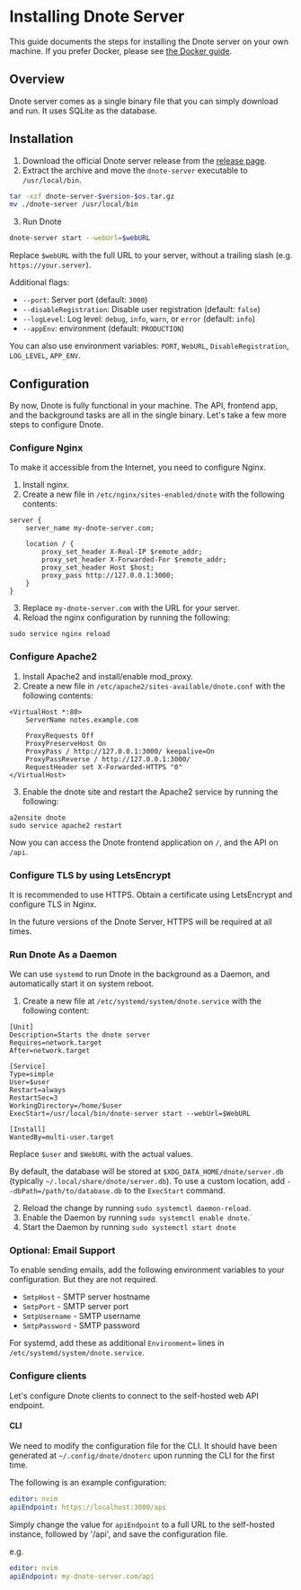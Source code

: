 # Installing Dnote Server

This guide documents the steps for installing the Dnote server on your own machine. If you prefer Docker, please see [the Docker guide](https://github.com/dnote/dnote/blob/master/host/docker/README.md).

## Overview

Dnote server comes as a single binary file that you can simply download and run. It uses SQLite as the database.

## Installation

1. Download the official Dnote server release from the [release page](https://github.com/dnote/dnote/releases).
2. Extract the archive and move the `dnote-server` executable to `/usr/local/bin`.

```bash
tar -xzf dnote-server-$version-$os.tar.gz
mv ./dnote-server /usr/local/bin
```

3. Run Dnote

```bash
dnote-server start --webUrl=$webURL
```

Replace `$webURL` with the full URL to your server, without a trailing slash (e.g. `https://your.server`).

Additional flags:
- `--port`: Server port (default: `3000`)
- `--disableRegistration`: Disable user registration (default: `false`)
- `--logLevel`: Log level: `debug`, `info`, `warn`, or `error` (default: `info`)
- `--appEnv`: environment (default: `PRODUCTION`)

You can also use environment variables: `PORT`, `WebURL`, `DisableRegistration`, `LOG_LEVEL`, `APP_ENV`.

## Configuration

By now, Dnote is fully functional in your machine. The API, frontend app, and the background tasks are all in the single binary. Let's take a few more steps to configure Dnote.

### Configure Nginx

To make it accessible from the Internet, you need to configure Nginx.

1. Install nginx.
2. Create a new file in `/etc/nginx/sites-enabled/dnote` with the following contents:

```
server {
	server_name my-dnote-server.com;

	location / {
		proxy_set_header X-Real-IP $remote_addr;
		proxy_set_header X-Forwarded-For $remote_addr;
		proxy_set_header Host $host;
		proxy_pass http://127.0.0.1:3000;
	}
}
```
3. Replace `my-dnote-server.com` with the URL for your server.
4. Reload the nginx configuration by running the following:

```
sudo service nginx reload
```

### Configure Apache2

1. Install Apache2 and install/enable mod_proxy.
2. Create a new file in `/etc/apache2/sites-available/dnote.conf` with the following contents:

```
<VirtualHost *:80>
    ServerName notes.example.com

    ProxyRequests Off
    ProxyPreserveHost On
    ProxyPass / http://127.0.0.1:3000/ keepalive=On
    ProxyPassReverse / http://127.0.0.1:3000/
    RequestHeader set X-Forwarded-HTTPS "0"
</VirtualHost>
```

3. Enable the dnote site and restart the Apache2 service by running the following:

```
a2ensite dnote
sudo service apache2 restart
```

Now you can access the Dnote frontend application on `/`, and the API on `/api`.

### Configure TLS by using LetsEncrypt

It is recommended to use HTTPS. Obtain a certificate using LetsEncrypt and configure TLS in Nginx.

In the future versions of the Dnote Server, HTTPS will be required at all times.

### Run Dnote As a Daemon

We can use `systemd` to run Dnote in the background as a Daemon, and automatically start it on system reboot.

1. Create a new file at `/etc/systemd/system/dnote.service` with the following content:

```
[Unit]
Description=Starts the dnote server
Requires=network.target
After=network.target

[Service]
Type=simple
User=$user
Restart=always
RestartSec=3
WorkingDirectory=/home/$user
ExecStart=/usr/local/bin/dnote-server start --webUrl=$WebURL

[Install]
WantedBy=multi-user.target
```

Replace `$user` and `$WebURL` with the actual values.

By default, the database will be stored at `$XDG_DATA_HOME/dnote/server.db` (typically `~/.local/share/dnote/server.db`). To use a custom location, add `--dbPath=/path/to/database.db` to the `ExecStart` command.

2. Reload the change by running `sudo systemctl daemon-reload`.
3. Enable the Daemon  by running `sudo systemctl enable dnote`.`
4. Start the Daemon by running `sudo systemctl start dnote`

### Optional: Email Support

To enable sending emails, add the following environment variables to your configuration. But they are not required.

- `SmtpHost` - SMTP server hostname
- `SmtpPort` - SMTP server port
- `SmtpUsername` - SMTP username
- `SmtpPassword` - SMTP password

For systemd, add these as additional `Environment=` lines in `/etc/systemd/system/dnote.service`.

### Configure clients

Let's configure Dnote clients to connect to the self-hosted web API endpoint.

#### CLI

We need to modify the configuration file for the CLI. It should have been generated at `~/.config/dnote/dnoterc` upon running the CLI for the first time.

The following is an example configuration:

```yaml
editor: nvim
apiEndpoint: https://localhost:3000/api
```

Simply change the value for `apiEndpoint` to a full URL to the self-hosted instance, followed by '/api', and save the configuration file.

e.g.

```yaml
editor: nvim
apiEndpoint: my-dnote-server.com/api
```
